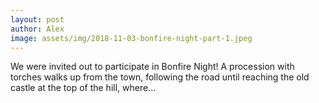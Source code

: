 ```yaml
---
layout: post
author: Alex
image: assets/img/2018-11-03-bonfire-night-part-1.jpeg
---
```


We were invited out to participate in Bonfire Night! A procession with torches walks up from the town, following the road until reaching the old castle at the top of the hill, where...
